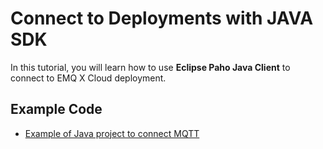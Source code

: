 # Connect to Deployments with JAVA SDK

In this tutorial, you will learn how to use **Eclipse Paho Java Client** to connect to EMQ X Cloud deployment.

## Example Code

* [Example of Java project to connect MQTT ](https://github.com/emqx/MQTT-Client-Examples/tree/master/mqtt-client-Java)